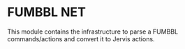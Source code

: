 # FUMBBL NET

This module contains the infrastructure to parse a FUMBBL commands/actions and 
convert it to Jervis actions.